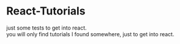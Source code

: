 # React-Tutorials
just some tests to get into react.<br>
you will only find tutorials I found somewhere, just to get into react.
